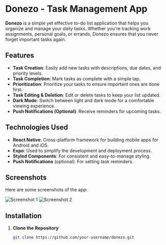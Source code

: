 # Donezo - Task Management App

**Donezo** is a simple yet effective to-do list application that helps you organize and manage your daily tasks. Whether you're tracking work assignments, personal goals, or errands, Donezo ensures that you never forget important tasks again.


## Features

- **Task Creation**: Easily add new tasks with descriptions, due dates, and priority levels.
- **Task Completion**: Mark tasks as complete with a simple tap.
- **Prioritization**: Prioritize your tasks to ensure important ones are done first.
- **Task Editing & Deletion**: Edit or delete tasks to keep your list updated.
- **Dark Mode**: Switch between light and dark mode for a comfortable viewing experience.
- **Push Notifications (Optional)**: Receive reminders for upcoming tasks.

## Technologies Used

- **React Native**: Cross-platform framework for building mobile apps for Android and iOS.
- **Expo**: Used to simplify the development and deployment process.
- **Styled Components**: For consistent and easy-to-manage styling.
- **Push Notifications** (optional): For setting task reminders.

## Screenshots

Here are some screenshots of the app:

![Screenshot 1](https://postimg.cc/s141ynXR)
![Screenshot 2](https://postimg.cc/7fPhLgGJ)

## Installation

1. **Clone the Repository**

   ```bash
   git clone https://github.com/your-username/donezo.git
